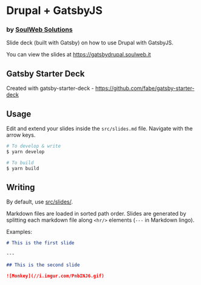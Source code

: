 # Drupal + GatsbyJS
### by [SoulWeb Solutions](mailto:info@soulweb.it)

Slide deck (built with Gatsby) on how to use Drupal with GatsbyJS.

You can view the slides at https://gatsbydrupal.soulweb.it  

## Gatsby Starter Deck

Created with gatsby-starter-deck - https://github.com/fabe/gatsby-starter-deck

## Usage

Edit and extend your slides inside the `src/slides.md` file. Navigate with the arrow keys.

```bash
# To develop & write
$ yarn develop

# To build
$ yarn build
```

## Writing

By default, use [src/slides/](src/slides/).

Markdown files are loaded in sorted path order. Slides are generated by
splitting each markdown file along `<hr/>` elements (`---` in Markdown lingo).

Examples:

```md
# This is the first slide

---

## This is the second slide

![Monkey](//i.imgur.com/PnbINJ6.gif)
```
